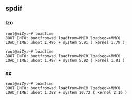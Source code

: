 ## spdif 

### lzo

	root@miZy:~# loadtime 
	BOOT_INFO: bootfrom=sd loadfrom=MMC0 loadseq=>MMC0
	LOAD_TIME: uboot 1.495 + system 5.91 ( kernel 1.78 )

	root@miZy:~# loadtime 
	BOOT_INFO: bootfrom=sd loadfrom=MMC0 loadseq=>MMC0
	LOAD_TIME: uboot 1.497 + system 5.92 ( kernel 1.81 )

### xz
	root@miZy:~# loadtime 
	BOOT_INFO: bootfrom=sd loadfrom=MMC0 loadseq=>MMC0
	LOAD_TIME: uboot 1.388 + system 10.72 ( kernel 2.16 )
